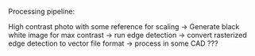 Processing pipeline: 

High contrast photo with some reference for scaling
->
Generate black white image for max contrast
-> 
run edge detection
-> 
convert rasterized edge detection to vector file format
->
process in some CAD ???